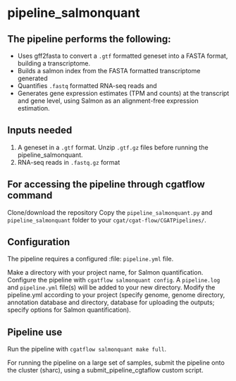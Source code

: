 # pipeline_salmonquant

## The pipeline performs the following:
   * Uses gff2fasta to convert a `.gtf` formatted geneset into a FASTA format,
     building a transcriptome.
   * Builds a salmon index from the FASTA formatted transcriptome generated
   * Quantifies `.fastq` formatted RNA-seq reads and
   * Generates gene expression estimates (TPM and counts) at the transcript and
     gene level, using  Salmon as an alignment-free expression estimation.

## Inputs needed
1. A geneset in a `.gtf` format. Unzip `.gtf.gz` files before running the pipeline_salmonquant.
2. RNA-seq reads in `.fastq.gz` format

## For accessing the pipeline through cgatflow command
Clone/download the repository
Copy the `pipeline_salmonquant.py` and `pipeline_salmonquant` folder to your `cgat/cgat-flow/CGATPipelines/`.

## Configuration
The pipeline requires a configured :file: `pipeline.yml` file.

Make a directory with your project name, for Salmon quantification.
Configure the pipeline with `cgatflow salmonquant config`.
A `pipeline.log` and `pipeline.yml` file(s) will be added to your new directory.
Modify the pipeline.yml according to your project (specify genome, genome directory, annotation database and directory, database for uploading the outputs; specify options for Salmon quantification).

## Pipeline use
Run the pipeline with `cgatflow salmonquant make full`.

For running the pipeline on a large set of samples, submit the pipeline onto the cluster (sharc), using a submit_pipeline_cgtaflow custom script.



